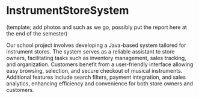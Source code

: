 # InstrumentStoreSystem
(template; add photos and such as we go, possibly put the report here at the end of the semester)

Our school project involves developing a Java-based system tailored for instrument stores. The system serves as a reliable assistant to store owners, facilitating tasks such as inventory management, sales tracking, and organization. Customers benefit from a user-friendly interface allowing easy browsing, selection, and secure checkout of musical instruments. Additional features include search filters, payment integration, and sales analytics, enhancing efficiency and convenience for both store owners and customers.
